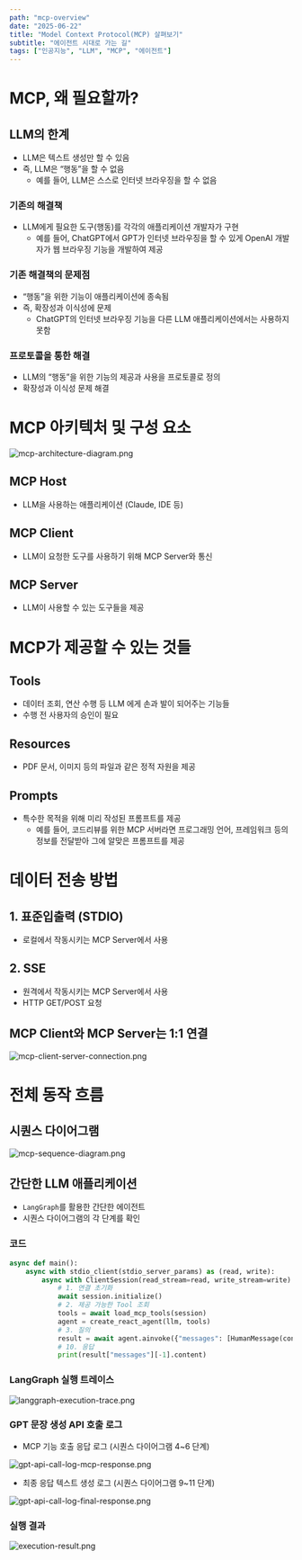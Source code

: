 ```yaml
---
path: "mcp-overview"
date: "2025-06-22"
title: "Model Context Protocol(MCP) 살펴보기"
subtitle: "에이전트 시대로 가는 길"
tags: ["인공지능", "LLM", "MCP", "에이전트"]
---
```


# MCP, 왜 필요할까?

## LLM의 한계

- LLM은 텍스트 생성만 할 수 있음
- 즉, LLM은 “행동”을 할 수 없음
    - 예를 들어, LLM은 스스로 인터넷 브라우징을 할 수 없음

### 기존의 해결책

- LLM에게 필요한 도구(행동)를 각각의 애플리케이션 개발자가 구현
    - 예를 들어, ChatGPT에서 GPT가 인터넷 브라우징을 할 수 있게 OpenAI 개발자가 웹 브라우징 기능을 개발하여 제공

### 기존 해결책의 문제점

- “행동”을 위한 기능이 애플리케이션에 종속됨
- 즉, 확장성과 이식성에 문제
    - ChatGPT의 인터넷 브라우징 기능을 다른 LLM 애플리케이션에서는 사용하지 못함

### 프로토콜을 통한 해결

- LLM의 “행동”을 위한 기능의 제공과 사용을 프로토콜로 정의
- 확장성과 이식성 문제 해결

# MCP 아키텍처 및 구성 요소

![mcp-architecture-diagram.png](images/mcp-architecture-diagram.png)

## MCP Host

- LLM을 사용하는 애플리케이션 (Claude, IDE 등)

## MCP Client

- LLM이 요청한 도구를 사용하기 위해 MCP Server와 통신

## MCP Server

- LLM이 사용할 수 있는 도구들을 제공

# MCP가 제공할 수 있는 것들

## Tools

- 데이터 조회, 연산 수행 등 LLM 에게 손과 발이 되어주는 기능들
- 수행 전 사용자의 승인이 필요

## Resources

- PDF 문서, 이미지 등의 파일과 같은 정적 자원을 제공

## Prompts

- 특수한 목적을 위해 미리 작성된 프롬프트를 제공
    - 예를 들어, 코드리뷰를 위한 MCP 서버라면 프로그래밍 언어, 프레임워크 등의 정보를 전달받아 그에 알맞은 프롬프트를 제공

# 데이터 전송 방법

## 1. 표준입출력 (STDIO)

- 로컬에서 작동시키는 MCP Server에서 사용

## 2. SSE

- 원격에서 작동시키는 MCP Server에서 사용
- HTTP GET/POST 요청

## MCP Client와 MCP Server는 1:1 연결

![mcp-client-server-connection.png](images/mcp-client-server-connection.png)

# 전체 동작 흐름

## 시퀀스 다이어그램

![mcp-sequence-diagram.png](images/mcp-sequence-diagram.png)

## 간단한 LLM 애플리케이션

- `LangGraph`를 활용한 간단한 에이전트
- 시퀀스 다이어그램의 각 단계를 확인

### 코드

```python
async def main():
    async with stdio_client(stdio_server_params) as (read, write):
        async with ClientSession(read_stream=read, write_stream=write) as session:
            # 1. 연결 초기화
            await session.initialize()
            # 2. 제공 가능한 Tool 조회
            tools = await load_mcp_tools(session)
            agent = create_react_agent(llm, tools)
            # 3. 질의
            result = await agent.ainvoke({"messages": [HumanMessage(content="뉴욕의 현재 날씨는?")]})
            # 10. 응답
            print(result["messages"][-1].content)
```

### LangGraph 실행 트레이스

![langgraph-execution-trace.png](images/langgraph-execution-trace.png)

### GPT 문장 생성 API 호출 로그

- MCP 기능 호출 응답 로그 (시퀀스 다이어그램 4~6 단계)

![gpt-api-call-log-mcp-response.png](images/gpt-api-call-log-mcp-response.png)

- 최종 응답 텍스트 생성 로그 (시퀀스 다이어그램 9~11 단계)

![gpt-api-call-log-final-response.png](images/gpt-api-call-log-final-response.png)

### 실행 결과

![execution-result.png](images/execution-result.png)
